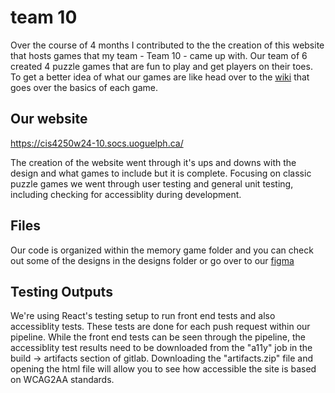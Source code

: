 # team 10

Over the course of 4 months I contributed to the the creation of this website that hosts games that my team - Team 10 -  came up with. Our team of 6 created 4 puzzle games that are fun to play and get players on their toes. 
To get a better idea of what our games are like head over to the [wiki](https://github.com/jananiRaguram/gaming-site/wiki) that goes over the basics of each game. 

## Our website
 
https://cis4250w24-10.socs.uoguelph.ca/

The creation of the website went through it's ups and downs with the design and what games to include but it is complete. Focusing on classic puzzle games we went through user testing and general unit testing, including checking for accessiblity during development. 

## Files
Our code is organized within the memory game folder and you can check out some of the designs in the designs folder or go over to our [figma](https://www.figma.com/design/VsPTEVoiw7UNqd5lEzhxvW/memory-game?node-id=0-1&t=1L04LjbJqtfiUQDw-1) 

## Testing Outputs

We're using React's testing setup to run front end tests and also accessiblity tests. These tests are done for each push request within our pipeline. While the front end tests can be seen through the pipeline, the accessiblity test results need to be downloaded from the "a11y" job in the build -> artifacts section of gitlab. Downloading the "artifacts.zip" file and opening the html file will allow you to see how accessible the site is based on WCAG2AA standards. 
